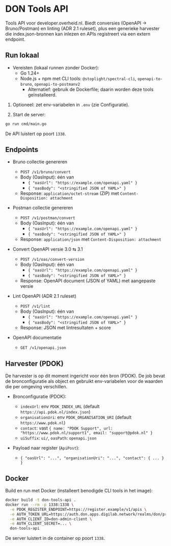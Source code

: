 # DON Tools API

Tools API voor developer.overheid.nl. Biedt conversies (OpenAPI → Bruno/Postman) en linting (ADR 2.1 ruleset), plus een generieke harvester die index.json-bronnen kan inlezen en APIs registreert via een extern endpoint.

## Run lokaal

- Vereisten (lokaal runnen zonder Docker):
  - Go 1.24+
  - Node.js + npm met CLI tools: `@stoplight/spectral-cli`, `openapi-to-bruno`, `openapi-to-postmanv2`
    - Alternatief: gebruik de Dockerfile; daarin worden deze tools geïnstalleerd.

1) Optioneel: zet env-variabelen in `.env` (zie Configuratie).

2) Start de server:

```bash
go run cmd/main.go
```

De API luistert op poort `1338`.

## Endpoints

- Bruno collectie genereren
  - `POST /v1/bruno/convert`
  - Body (OasInput): één van
    - `{ "oasUrl": "https://example.com/openapi.yaml" }`
    - `{ "oasBody": "<stringified JSON of YAML>" }`
  - Response: `application/octet-stream` (ZIP) met `Content-Disposition: attachment`

- Postman collectie genereren
  - `POST /v1/postman/convert`
  - Body (OasInput): één van
    - `{ "oasUrl": "https://example.com/openapi.yaml" }`
    - `{ "oasBody": "<stringified JSON of YAML>" }`
  - Response: `application/json` met `Content-Disposition: attachment`

- Convert OpenAPI versie 3.0 ⇆ 3.1
  - `POST /v1/oas/convert-version`
  - Body (OasInput): één van
    - `{ "oasUrl": "https://example.com/openapi.yaml" }`
    - `{ "oasBody": "<stringified JSON of YAML>" }`
  - Response: OpenAPI document (JSON of YAML) met aangepaste versie

- Lint OpenAPI (ADR 2.1 ruleset)
  - `POST /v1/lint`
  - Body (OasInput): één van
    - `{ "oasUrl": "https://example.com/openapi.yaml" }`
    - `{ "oasBody": "<stringified JSON of YAML>" }`
  - Response: JSON met lintresultaten + score

- OpenAPI documentatie
  - `GET /v1/openapi.json`

## Harvester (PDOK)

De harvester is op dit moment ingericht voor één bron (PDOK). De job bevat de bronconfiguratie als object en gebruikt env-variabelen voor de waarden die per omgeving verschillen.

- Bronconfiguratie (PDOK):
  - `indexUrl`: env `PDOK_INDEX_URL` (default `https://api.pdok.nl/index.json`)
  - `organisationUri`: env `PDOK_ORGANISATION_URI` (default `https://www.pdok.nl`)
  - `contact`: vast `{ name: "PDOK Support", url: "https://www.pdok.nl/support1", email: "support@pdok.nl" }`
  - `uiSuffix`: `ui/`, `oasPath`: `openapi.json`

- Payload naar register (`ApiPost`):
  - `{ "oasUrl": "...", "organisationUri": "...", "contact": { ... } }`

## Docker

Build en run met Docker (installeert benodigde CLI tools in het image):

```bash
docker build -t don-tools-api .
docker run --rm -p 1338:1338 \
  -e PDOK_REGISTER_ENDPOINT=https://register.example/v1/apis \
  -e AUTH_TOKEN_URL=https://auth.don.apps.digilab.network/realms/don/protocol/openid-connect/token \
  -e AUTH_CLIENT_ID=don-admin-client \
  -e AUTH_CLIENT_SECRET=... \
  don-tools-api
```

De server luistert in de container op poort `1338`.
